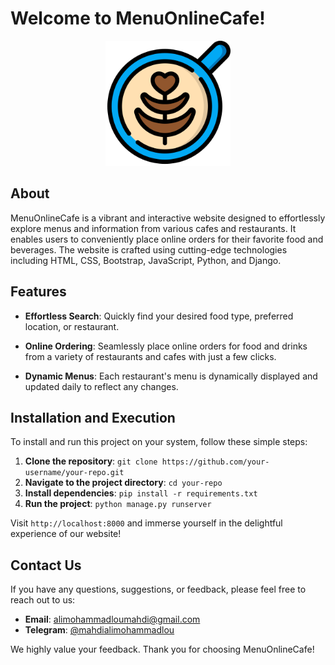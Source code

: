 # Welcome to MenuOnlineCafe!

<p align="center">
  <img src="static/assets_home_menu_page/img/latte.png" alt="Website Logo" width="200"/>
</p>

## About

MenuOnlineCafe is a vibrant and interactive website designed to effortlessly explore menus and information from various cafes and restaurants. It enables users to conveniently place online orders for their favorite food and beverages. The website is crafted using cutting-edge technologies including HTML, CSS, Bootstrap, JavaScript, Python, and Django.

## Features

- **Effortless Search**: Quickly find your desired food type, preferred location, or restaurant.

- **Online Ordering**: Seamlessly place online orders for food and drinks from a variety of restaurants and cafes with just a few clicks.

- **Dynamic Menus**: Each restaurant's menu is dynamically displayed and updated daily to reflect any changes.

## Installation and Execution

To install and run this project on your system, follow these simple steps:

1. **Clone the repository**: `git clone https://github.com/your-username/your-repo.git`
2. **Navigate to the project directory**: `cd your-repo`
3. **Install dependencies**: `pip install -r requirements.txt`
4. **Run the project**: `python manage.py runserver`

Visit `http://localhost:8000` and immerse yourself in the delightful experience of our website!

## Contact Us

If you have any questions, suggestions, or feedback, please feel free to reach out to us:

- **Email**: alimohammadloumahdi@gmail.com
- **Telegram**: [@mahdialimohammadlou](https://t.me/mahdialimohammadlou)

We highly value your feedback. Thank you for choosing MenuOnlineCafe!

